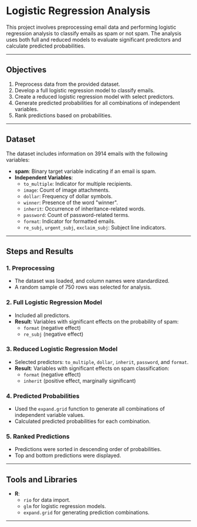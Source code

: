 # Logistic Regression Analysis

This project involves preprocessing email data and performing logistic regression analysis to classify emails as spam or not spam. The analysis uses both full and reduced models to evaluate significant predictors and calculate predicted probabilities.

---

## Objectives
1. Preprocess data from the provided dataset.
2. Develop a full logistic regression model to classify emails.
3. Create a reduced logistic regression model with select predictors.
4. Generate predicted probabilities for all combinations of independent variables.
5. Rank predictions based on probabilities.

---

## Dataset
The dataset includes information on 3914 emails with the following variables:
- **spam**: Binary target variable indicating if an email is spam.
- **Independent Variables**: 
  - `to_multiple`: Indicator for multiple recipients.
  - `image`: Count of image attachments.
  - `dollar`: Frequency of dollar symbols.
  - `winner`: Presence of the word "winner".
  - `inherit`: Occurrence of inheritance-related words.
  - `password`: Count of password-related terms.
  - `format`: Indicator for formatted emails.
  - `re_subj`, `urgent_subj`, `exclaim_subj`: Subject line indicators.

---

## Steps and Results

### 1. Preprocessing
- The dataset was loaded, and column names were standardized.
- A random sample of 750 rows was selected for analysis.

### 2. Full Logistic Regression Model
- Included all predictors.
- **Result**: Variables with significant effects on the probability of spam:
  - `format` (negative effect)
  - `re_subj` (negative effect)

### 3. Reduced Logistic Regression Model
- Selected predictors: `to_multiple`, `dollar`, `inherit`, `password`, and `format`.
- **Result**: Variables with significant effects on spam classification:
  - `format` (negative effect)
  - `inherit` (positive effect, marginally significant)

### 4. Predicted Probabilities
- Used the `expand.grid` function to generate all combinations of independent variable values.
- Calculated predicted probabilities for each combination.

### 5. Ranked Predictions
- Predictions were sorted in descending order of probabilities.
- Top and bottom predictions were displayed.

---

## Tools and Libraries
- **R**:
  - `rio` for data import.
  - `glm` for logistic regression models.
  - `expand.grid` for generating prediction combinations.

---
